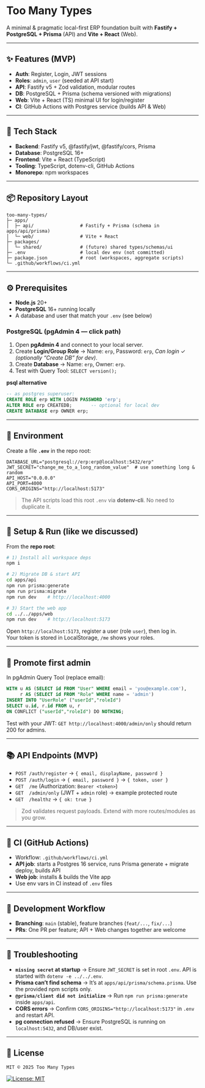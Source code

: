 # Too Many Types

A minimal & pragmatic local-first ERP foundation built with **Fastify + PostgreSQL + Prisma** (API) and **Vite + React** (Web).

---

## ✨ Features (MVP)

- **Auth**: Register, Login, JWT sessions
- **Roles**: `admin`, `user` (seeded at API start)
- **API**: Fastify v5 + Zod validation, modular routes
- **DB**: PostgreSQL + Prisma (schema versioned with migrations)
- **Web**: Vite + React (TS) minimal UI for login/register
- **CI**: GitHub Actions with Postgres service (builds API & Web)

---

## 🧰 Tech Stack

- **Backend**: Fastify v5, @fastify/jwt, @fastify/cors, Prisma
- **Database**: PostgreSQL 16+
- **Frontend**: Vite + React (TypeScript)
- **Tooling**: TypeScript, dotenv-cli, GitHub Actions
- **Monorepo**: npm workspaces

---

## 📦 Repository Layout

```
too-many-types/
├─ apps/
│  ├─ api/                 # Fastify + Prisma (schema in apps/api/prisma)
│  └─ web/                 # Vite + React
├─ packages/
│  └─ shared/              # (future) shared types/schemas/ui
├─ .env                    # local dev env (not committed)
├─ package.json            # root (workspaces, aggregate scripts)
└─ .github/workflows/ci.yml
```

---

## ⚙️ Prerequisites

- **Node.js** 20+
- **PostgreSQL** 16+ running locally
- A database and user that match your `.env` (see below)

### PostgreSQL (pgAdmin 4 — click path)

1. Open **pgAdmin 4** and connect to your local server.
2. Create **Login/Group Role** → Name: `erp`, Password: `erp`, _Can login_ ✓ _(optionally “Create DB” for dev)_.
3. Create **Database** → Name: `erp`, Owner: `erp`.
4. Test with Query Tool: `SELECT version();`

**psql alternative**

```sql
-- as postgres superuser:
CREATE ROLE erp WITH LOGIN PASSWORD 'erp';
ALTER ROLE erp CREATEDB;       -- optional for local dev
CREATE DATABASE erp OWNER erp;
```

---

## 🔐 Environment

Create a file **`.env`** in the repo root:

```env
DATABASE_URL="postgresql://erp:erp@localhost:5432/erp"
JWT_SECRET="change_me_to_a_long_random_value"  # use something long & random
API_HOST="0.0.0.0"
API_PORT=4000
CORS_ORIGINS="http://localhost:5173"
```

> The API scripts load this root `.env` via **dotenv-cli**. No need to duplicate it.

---

## 🚀 Setup & Run (like we discussed)

From the **repo root**:

```bash
# 1) Install all workspace deps
npm i

# 2) Migrate DB & start API
cd apps/api
npm run prisma:generate
npm run prisma:migrate
npm run dev    # http://localhost:4000

# 3) Start the web app
cd ../../apps/web
npm run dev    # http://localhost:5173
```

Open `http://localhost:5173`, register a user (role `user`), then log in.  
Your token is stored in LocalStorage, `/me` shows your roles.

---

## 👑 Promote first admin

In pgAdmin Query Tool (replace email):

```sql
WITH u AS (SELECT id FROM "User" WHERE email = 'you@example.com'),
     r AS (SELECT id FROM "Role" WHERE name = 'admin')
INSERT INTO "UserRole" ("userId","roleId")
SELECT u.id, r.id FROM u, r
ON CONFLICT ("userId","roleId") DO NOTHING;
```

Test with your JWT: `GET http://localhost:4000/admin/only` should return 200 for admins.

---

## 📚 API Endpoints (MVP)

- `POST /auth/register` → `{ email, displayName, password }`
- `POST /auth/login` → `{ email, password }` → `{ token, user }`
- `GET  /me` (Authorization: `Bearer <token>`)
- `GET  /admin/only` (JWT + `admin` role) → example protected route
- `GET  /healthz` → `{ ok: true }`

> Zod validates request payloads. Extend with more routes/modules as you grow.

---

## 🧪 CI (GitHub Actions)

- Workflow: `.github/workflows/ci.yml`
- **API job**: starts a Postgres 16 service, runs Prisma generate + migrate deploy, builds API
- **Web job**: installs & builds the Vite app
- Use env vars in CI instead of `.env` files

---

## 🧭 Development Workflow

- **Branching**: `main` (stable), feature branches (`feat/...`, `fix/...`)
- **PRs**: One PR per feature; API + Web changes together are welcome

---

## 🐛 Troubleshooting

- **`missing secret` at startup** → Ensure `JWT_SECRET` is set in root `.env`. API is started with `dotenv -e ../../.env`.
- **Prisma can’t find schema** → It’s at `apps/api/prisma/schema.prisma`. Use the provided npm scripts only.
- **`@prisma/client did not initialize`** → Run `npm run prisma:generate` inside `apps/api`.
- **CORS errors** → Confirm `CORS_ORIGINS="http://localhost:5173"` in `.env` and restart API.
- **pg connection refused** → Ensure PostgreSQL is running on `localhost:5432`, and DB/user exist.

---

## 📄 License

```
MIT © 2025 Too Many Types
```

[![License: MIT](https://img.shields.io/badge/License-MIT-yellow.svg)](https://opensource.org/licenses/MIT)
